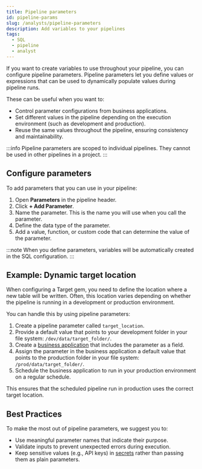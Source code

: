 ```yaml
---
title: Pipeline parameters
id: pipeline-params
slug: /analysts/pipeline-parameters
description: Add variables to your pipelines
tags:
  - SQL
  - pipeline
  - analyst
---
```


If you want to create variables to use throughout your pipeline, you can configure pipeline parameters. Pipeline parameters let you define values or expressions that can be used to dynamically populate values during pipeline runs.

These can be useful when you want to:

- Control parameter configurations from business applications.
- Set different values in the pipeline depending on the execution environment (such as development and production).
- Reuse the same values throughout the pipeline, ensuring consistency and maintainability.

:::info
Pipeline parameters are scoped to individual pipelines. They cannot be used in other pipelines in a project.
:::

## Configure parameters

To add parameters that you can use in your pipeline:

1. Open **Parameters** in the pipeline header.
1. Click **+ Add Parameter**.
1. Name the parameter. This is the name you will use when you call the parameter.
1. Define the data type of the parameter.
1. Add a value, function, or custom code that can determine the value of the parameter.

:::note
When you define parameters, variables will be automatically created in the SQL configuration.
:::

## Example: Dynamic target location

When configuring a Target gem, you need to define the location where a new table will be written. Often, this location varies depending on whether the pipeline is running in a development or production environment.

You can handle this by using pipeline parameters:

1. Create a pipeline parameter called `target_location`.
1. Provide a default value that points to your development folder in your file system: `/dev/data/target_folder/`.
1. Create a [business application](docs/analysts/business-apps/business-apps.md) that includes the parameter as a field.
1. Assign the parameter in the business application a default value that points to the production folder in your file system: `/prod/data/target_folder/`.
1. Schedule the business application to run in your production environment on a regular schedule.

This ensures that the scheduled pipeline run in production uses the correct target location.

## Best Practices

To make the most out of pipeline parameters, we suggest you to:

- Use meaningful parameter names that indicate their purpose.
- Validate inputs to prevent unexpected errors during execution.
- Keep sensitive values (e.g., API keys) in [secrets](docs/administration/secrets/secrets.md) rather than passing them as plain parameters.
